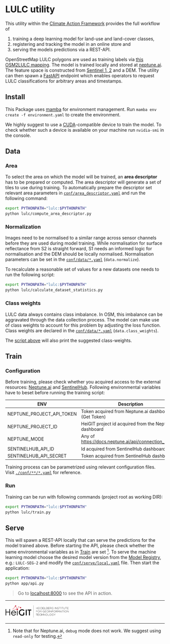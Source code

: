 # LULC utility

This utility within
the [Climate Action Framework](https://heigit.atlassian.net/wiki/spaces/CA/pages/170066046/Architecture) provides the
full workflow of

1. training a deep learning model for land-use and land-cover classes,
2. registering and tracking the model in an online store and
3. serving the models predictions via a REST-API.

OpenStreetMap LULC polygons are used as training labels via [this OSM2LULC mapping](data/label/label_v1.csv). The model
is trained locally and stored at [neptune.ai](https://app.neptune.ai/o/HeiGIT/org/climate-action/models). The feature
space is constructed from [Sentinel 1, 2](https://sentinel.esa.int/web/sentinel/missions) and a DEM. The utility can
then spawn a [FastAPI](https://fastapi.tiangolo.com/) endpoint which enables operators to request LULC classifications
for arbitrary areas and timestamps.

## Install

This Package uses [mamba](https://mamba.readthedocs.io/en/latest/installation.html)  for environment management.
Run `mamba env create -f environment.yaml` to create the environment.

We highly suggest to use a [CUDA](https://en.wikipedia.org/wiki/CUDA)-compatible device to train the model.
To check whether such a device is available on your machine run `nvidia-smi` in the console.

## Data

### Area

To select the area on which the model will be trained, an **area descriptor** has to be prepared or computed. The area
descriptor will generate a set of tiles to use during training.
To automatically prepare the descriptor set relevant area parameters
in [`conf/area_descriptor.yaml`](conf/area_descriptor.yaml) and run the following command:

```bash
export PYTHONPATH="lulc:$PYTHONPATH"
python lulc/compute_area_descriptor.py
```

### Normalization

Images need to be normalised to a similar range across sensor channels
 before they are used during model training.
While normalisation for surface reflectance from S2 is straight forward,
 S1 needs an informed logic for normalisation and the DEM should be locally normalised.
 Normalisation parameters can be set in the [`conf/data/*.yaml`](conf/data) (`data.normalize`).

To recalculate a reasonable set of values for a new datasets one needs to run the following script:

```bash
export PYTHONPATH="lulc:$PYTHONPATH"
python lulc/calculate_dataset_statistics.py
```

### Class weights

LULC data always contains class imbalance.
In OSM, this imbalance can be aggravated through the data collection process.
The model can make use of class weights to account for this problem
by adjusting the loss function.
Class weights are declared in the [`conf/data/*.yaml`](conf/data) (`data.class_weights`).

The [script above](#normalization) will also print the suggested class-weights.

## Train

### Configuration

Before training, please check whether you acquired access to the external resources: [Neptune.ai](https://neptune.ai/)
and [SentinelHub](https://www.sentinel-hub.com/).
Following environmental variables have to beset before running the training script:

| ENV                       | Description                                              |
|---------------------------|----------------------------------------------------------|
| NEPTUNE_PROJECT_API_TOKEN | Token acquired from Neptune.ai dashboard (Get Token)     |
| NEPTUNE_PROJECT_ID        | HeiGIT project id acquired from the Neptune.ai dashboard |
| NEPTUNE_MODE              | Any of https://docs.neptune.ai/api/connection_modes/     |
| SENTINELHUB_API_ID        | Id acquired from SentinelHub dashboard                   |
| SENTINELHUB_API_SECRET    | Token acquired from SentinelHub dashboard                |

Training process can be parametrized using relevant configuration files. Visit [`./conf/**/*.yaml`](conf) for reference.

### Run

Training can be run with following commands (project root as working DIR):

```bash
export PYTHONPATH="lulc:$PYTHONPATH"
python lulc/train.py
```

## Serve

This will spawn a REST-API locally that can serve the predictions for the model trained above.
Before starting the API, please check whether the same environmental variables as in [Train](#train) are set [^1].
To serve the machine learning model choose the desired model version from
the [Model Registry](https://app.neptune.ai/o/HeiGIT/org/climate-action/models?shortId=CA-LULC&type=model),
e.g.: `LULC-SEG-2` and modify the [`conf/serve/local.yaml`](conf/serve/local.yaml) file. Then start the application:

```bash
export PYTHONPATH="lulc:$PYTHONPATH"
python app/api.py
```

> Go to [localhost:8000](http://localhost:8000) to see the API in action.

[^1]: Note that for Neptune.ai, `debug` mode does not work. We suggest using `read-only` for testing.


---
<img src="docs/logo.png"  width="40%">
